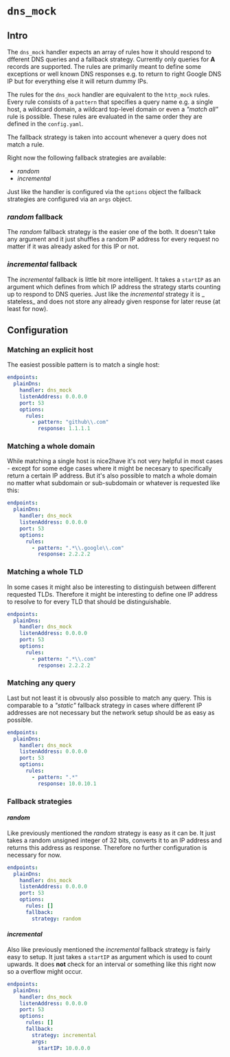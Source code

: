 # `dns_mock`

## Intro

The `dns_mock` handler expects an array of rules how it should respond to dfferent DNS queries and a fallback strategy.
Currently only queries for __A__ records are supported. The rules are primarily meant to define some exceptions or well
known DNS responses e.g. to return to right Google DNS IP but for everything else it will return dummy IPs.

The rules for the `dns_mock` handler are equivalent to the `http_mock` rules. Every rule consists of a `pattern` that
specifies a query name e.g. a single host, a wildcard domain, a wildcard top-level domain or even a _"match all"_ rule
is possible. These rules are evaluated in the same order they are defined in the `config.yaml`.

The fallback strategy is taken into account whenever a query does not match a rule.

Right now the following fallback strategies are available:

* _random_
* _incremental_

Just like the handler is configured via the `options` object the fallback strategies are configured via an `args`
object.

### _random_ fallback

The _random_ fallback strategy is the easier one of the both. It doesn't take any argument and it just shuffles a random
IP address for every request no matter if it was already asked for this IP or not.

### _incremental_ fallback

The _incremental_ fallback is little bit more intelligent. It takes a `startIP` as an argument which defines from which
IP address the strategy starts counting up to respond to DNS queries. Just like the _incremental_ strategy it is _
stateless_ and does not store any already given response for later reuse (at least for now).

## Configuration

### Matching an explicit host

The easiest possible pattern is to match a single host:

```yml
endpoints:
  plainDns:
    handler: dns_mock
    listenAddress: 0.0.0.0
    port: 53
    options:
      rules:
        - pattern: "github\\.com"
          response: 1.1.1.1
```

### Matching a whole domain

While matching a single host is nice2have it's not very helpful in most cases - except for some edge cases where it
might be necesary to specifically return a certain IP address. But it's also possible to match a whole domain no matter
what subdomain or sub-subdomain or whatever is requested like this:

```yml
endpoints:
  plainDns:
    handler: dns_mock
    listenAddress: 0.0.0.0
    port: 53
    options:
      rules:
        - pattern: ".*\\.google\\.com"
          response: 2.2.2.2
```

### Matching a whole TLD

In some cases it might also be interesting to distinguish between different requested TLDs. Therefore it might be
interesting to define one IP address to resolve to for every TLD that should be distinguishable.

```yml
endpoints:
  plainDns:
    handler: dns_mock
    listenAddress: 0.0.0.0
    port: 53
    options:
      rules:
        - pattern: ".*\\.com"
          response: 2.2.2.2
```

### Matching any query

Last but not least it is obvously also possible to match any query. This is comparable to a _"static"_ fallback strategy
in cases where different IP addresses are not necessary but the network setup should be as easy as possible.

```yml
endpoints:
  plainDns:
    handler: dns_mock
    listenAddress: 0.0.0.0
    port: 53
    options:
      rules:
        - pattern: ".*"
          response: 10.0.10.1
```

### Fallback strategies

#### _random_

Like previously mentioned the _random_ strategy is easy as it can be. It just takes a random unsigned integer of 32
bits, converts it to an IP address and returns this address as response. Therefore no further configuration is necessary
for now.

```yml
endpoints:
  plainDns:
    handler: dns_mock
    listenAddress: 0.0.0.0
    port: 53
    options:
      rules: []
      fallback:
        strategy: random
```

#### _incremental_

Also like previously mentioned the _incremental_ fallback strategy is fairly easy to setup. It just takes a `startIP` as
argument which is used to count upwards. It does __not__ check for an interval or something like this right now so a
overflow might occur.

```yml
endpoints:
  plainDns:
    handler: dns_mock
    listenAddress: 0.0.0.0
    port: 53
    options:
      rules: []
      fallback:
        strategy: incremental
        args:
          startIP: 10.0.0.0
```